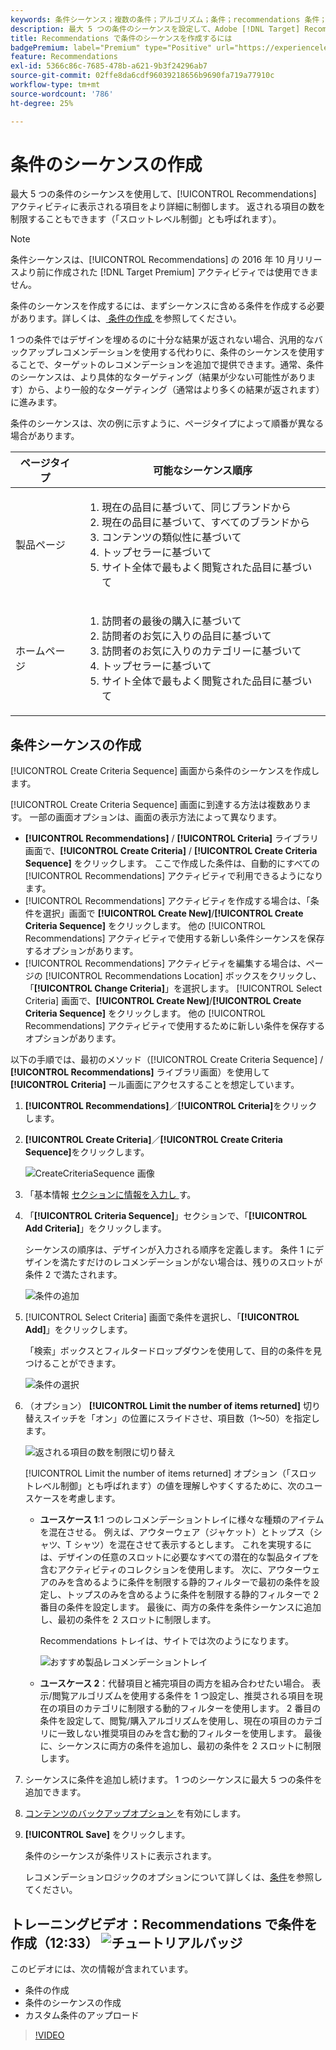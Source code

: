 ```yaml
---
keywords: 条件シーケンス；複数の条件；アルゴリズム；条件；recommendations 条件；シーケンス；返される項目数の制限；スロットレベルコントロール；スロット
description: 最大 5 つの条件のシーケンスを設定して、Adobe [!DNL Target] Recommendations アクティビティに表示される項目をより詳細に制御する方法を説明します。
title: Recommendations で条件のシーケンスを作成するには
badgePremium: label="Premium" type="Positive" url="https://experienceleague.adobe.com/docs/target/using/introduction/intro.html?lang=ja#premium newtab=true" tooltip="Target Premium に含まれる機能を確認してください。"
feature: Recommendations
exl-id: 5366c86c-7685-478b-a621-9b3f24296ab7
source-git-commit: 02ffe8da6cdf96039218656b9690fa719a77910c
workflow-type: tm+mt
source-wordcount: '786'
ht-degree: 25%

---
```


# 条件のシーケンスの作成

最大 5 つの条件のシーケンスを使用して、[!UICONTROL Recommendations] アクティビティに表示される項目をより詳細に制御します。 返される項目の数を制限することもできます（「スロットレベル制御」とも呼ばれます）。

>[!NOTE]
>
>条件シーケンスは、[!UICONTROL Recommendations] の 2016 年 10 月リリースより前に作成された [!DNL Target Premium] アクティビティでは使用できません。

条件のシーケンスを作成するには、まずシーケンスに含める条件を作成する必要があります。詳しくは、[ 条件の作成 ](/help/main/c-recommendations/c-algorithms/create-new-algorithm.md) を参照してください。

1 つの条件ではデザインを埋めるのに十分な結果が返されない場合、汎用的なバックアップレコメンデーションを使用する代わりに、条件のシーケンスを使用することで、ターゲットのレコメンデーションを追加で提供できます。通常、条件のシーケンスは、より具体的なターゲティング（結果が少ない可能性があります）から、より一般的なターゲティング（通常はより多くの結果が返されます）に進みます。

条件のシーケンスは、次の例に示すように、ページタイプによって順番が異なる場合があります。

| ページタイプ | 可能なシーケンス順序 |
| --- | --- |
| 製品ページ | <ol><li>現在の品目に基づいて、同じブランドから</li><li>現在の品目に基づいて、すべてのブランドから</li><li>コンテンツの類似性に基づいて</li><li>トップセラーに基づいて</li><li>サイト全体で最もよく閲覧された品目に基づいて</li></ol> |
| ホームページ | <ol><li>訪問者の最後の購入に基づいて </li><li>訪問者のお気に入りの品目に基づいて</li><li>訪問者のお気に入りのカテゴリーに基づいて</li><li>トップセラーに基づいて</li><li>サイト全体で最もよく閲覧された品目に基づいて</li></ol> |

## 条件シーケンスの作成

[!UICONTROL Create Criteria Sequence] 画面から条件のシーケンスを作成します。

[!UICONTROL Create Criteria Sequence] 画面に到達する方法は複数あります。 一部の画面オプションは、画面の表示方法によって異なります。

* **[!UICONTROL Recommendations]** / **[!UICONTROL Criteria]** ライブラリ画面で、**[!UICONTROL Create Criteria]** / **[!UICONTROL Create Criteria Sequence]** をクリックします。 ここで作成した条件は、自動的にすべての [!UICONTROL Recommendations] アクティビティで利用できるようになります。
* [!UICONTROL Recommendations] アクティビティを作成する場合は、「条件を選択」画面で **[!UICONTROL Create New]**/**[!UICONTROL Create Criteria Sequence]** をクリックします。 他の [!UICONTROL Recommendations] アクティビティで使用する新しい条件シーケンスを保存するオプションがあります。
* [!UICONTROL Recommendations] アクティビティを編集する場合は、ページの [!UICONTROL Recommendations Location] ボックスをクリックし、「**[!UICONTROL Change Criteria]**」を選択します。 [!UICONTROL Select Criteria] 画面で、**[!UICONTROL Create New]**/**[!UICONTROL Create Criteria Sequence]** をクリックします。 他の [!UICONTROL Recommendations] アクティビティで使用するために新しい条件を保存するオプションがあります。

以下の手順では、最初のメソッド（[!UICONTROL Create Criteria Sequence] / **[!UICONTROL Recommendations]** ライブラリ画面）を使用して **[!UICONTROL Criteria]** ール画面にアクセスすることを想定しています。

1. **[!UICONTROL Recommendations]**／**[!UICONTROL Criteria]**&#x200B;をクリックします。

1. **[!UICONTROL Create Criteria]**／**[!UICONTROL Create Criteria Sequence]**&#x200B;をクリックします。

   ![CreateCriteriaSequence 画像 ](assets/CreateCriteriaSequence.png)

1. 「基本情報 [ セクションに情報を入力し ](/help/main/c-recommendations/c-algorithms/create-new-algorithm.md#info) す。

1. 「**[!UICONTROL Criteria Sequence]**」セクションで、「**[!UICONTROL Add Criteria]**」をクリックします。

   シーケンスの順序は、デザインが入力される順序を定義します。 条件 1 にデザインを満たすだけのレコメンデーションがない場合は、残りのスロットが条件 2 で満たされます。

   ![ 条件の追加 ](/help/main/c-recommendations/c-algorithms/assets/add-criteria.png)

1. [!UICONTROL Select Criteria] 画面で条件を選択し、「**[!UICONTROL Add]**」をクリックします。

   「検索」ボックスとフィルタードロップダウンを使用して、目的の条件を見つけることができます。

   ![条件の選択](/help/main/c-recommendations/c-algorithms/assets/select-criteria.png)

1. （オプション） **[!UICONTROL Limit the number of items returned]** 切り替えスイッチを「オン」の位置にスライドさせ、項目数（1～50）を指定します。

   ![ 返される項目の数を制限に切り替え ](/help/main/c-recommendations/c-algorithms/assets/limit-number.png)

   [!UICONTROL Limit the number of items returned] オプション（「スロットレベル制御」とも呼ばれます）の値を理解しやすくするために、次のユースケースを考慮します。

   * **ユースケース 1**:1 つのレコメンデーショントレイに様々な種類のアイテムを混在させる。 例えば、アウターウェア（ジャケット）とトップス（シャツ、T シャツ）を混在させて表示するとします。 これを実現するには、デザインの任意のスロットに必要なすべての潜在的な製品タイプを含むアクティビティのコレクションを使用します。 次に、アウターウェアのみを含めるように条件を制限する静的フィルターで最初の条件を設定し、トップスのみを含めるように条件を制限する静的フィルターで 2 番目の条件を設定します。 最後に、両方の条件を条件シーケンスに追加し、最初の条件を 2 スロットに制限します。

     Recommendations トレイは、サイトでは次のようになります。

     ![ おすすめ製品レコメンデーショントレイ ](/help/main/c-recommendations/c-algorithms/assets/featured-products.png)

   * **ユースケース 2**：代替項目と補完項目の両方を組み合わせたい場合。 表示/閲覧アルゴリズムを使用する条件を 1 つ設定し、推奨される項目を現在の項目のカテゴリに制限する動的フィルターを使用します。 2 番目の条件を設定して、閲覧/購入アルゴリズムを使用し、現在の項目のカテゴリに一致しない推奨項目のみを含む動的フィルターを使用します。 最後に、シーケンスに両方の条件を追加し、最初の条件を 2 スロットに制限します。

1. シーケンスに条件を追加し続けます。 1 つのシーケンスに最大 5 つの条件を追加できます。

1. [ コンテンツのバックアップオプション ](/help/main/c-recommendations/c-algorithms/create-new-algorithm.md#content) を有効にします。

1. **[!UICONTROL Save]** をクリックします。

   条件のシーケンスが条件リストに表示されます。

   レコメンデーションロジックのオプションについて詳しくは、[条件](/help/main/c-recommendations/c-algorithms/algorithms.md)を参照してください。

## トレーニングビデオ：Recommendations で条件を作成（12:33） ![ チュートリアルバッジ ](/help/main/assets/tutorial.png)

このビデオには、次の情報が含まれています。

* 条件の作成
* 条件のシーケンスの作成
* カスタム条件のアップロード

>[!VIDEO](https://video.tv.adobe.com/v/35341?quality=12&captions=jpn)
